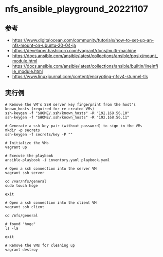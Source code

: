 # nfs_ansible_playground_20221107

## 参考

- <https://www.digitalocean.com/community/tutorials/how-to-set-up-an-nfs-mount-on-ubuntu-20-04-ja>
- <https://developer.hashicorp.com/vagrant/docs/multi-machine>
- <https://docs.ansible.com/ansible/latest/collections/ansible/posix/mount_module.html>
- <https://docs.ansible.com/ansible/latest/collections/ansible/builtin/lineinfile_module.html>
- <https://www.linuxjournal.com/content/encrypting-nfsv4-stunnel-tls>

## 実行例

```shell
# Remove the VM's SSH server key fingerprint from the host's known_hosts (required for re-created VMs)
ssh-keygen -f "$HOME/.ssh/known_hosts" -R "192.168.56.10"
ssh-keygen -f "$HOME/.ssh/known_hosts" -R "192.168.56.11"

# Generate a ssh key pair (without password) to sign in the VMs
mkdir -p secrets
ssh-keygen -f secrets/key -P ""

# Initialize the VMs
vagrant up

# Execute the playbook
ansible-playbook -i inventory.yaml playbook.yaml

# Open a ssh connection into the server VM
vagrant ssh server

cd /var/nfs/general
sudo touch hoge

exit

# Open a ssh connection into the client VM
vagrant ssh client

cd /nfs/general

# found "hoge"
ls -la

exit

# Remove the VMs for cleaning up
vagrant destroy
```
